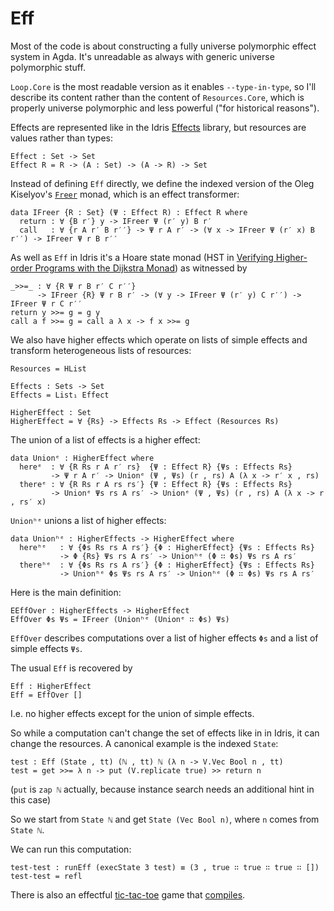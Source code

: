 # Eff

Most of the code is about constructing a fully universe polymorphic effect system in Agda. It's unreadable as always with generic universe polymorphic stuff.

`Loop.Core` is the most readable version as it enables `--type-in-type`, so I'll describe its content rather than the content of `Resources.Core`, which is properly universe polymorphic and less powerful ("for historical reasons").

Effects are represented like in the Idris [Effects](https://github.com/edwinb/Eff-dev/blob/master/effects/Effects.idr) library, but resources are values rather than types:

```
Effect : Set -> Set
Effect R = R -> (A : Set) -> (A -> R) -> Set
```

Instead of defining `Eff` directly, we define the indexed version of the Oleg Kiselyov's [`Freer`](http://okmij.org/ftp/Haskell/extensible/more.pdf) monad, which is an effect transformer:

```
data IFreer {R : Set} (Ψ : Effect R) : Effect R where
  return : ∀ {B r′} y -> IFreer Ψ (r′ y) B r′
  call   : ∀ {r A r′ B r′′} -> Ψ r A r′ -> (∀ x -> IFreer Ψ (r′ x) B r′′) -> IFreer Ψ r B r′′
```

As well as `Eff` in Idris it's a Hoare state monad (HST in [Verifying Higher-order Programs with the Dijkstra Monad](http://research.microsoft.com/en-us/um/people/nswamy/papers/dijkstra-submitted-pldi13.pdf)) as witnessed by

```
_>>=_ : ∀ {R Ψ r B r′ C r′′}
      -> IFreer {R} Ψ r B r′ -> (∀ y -> IFreer Ψ (r′ y) C r′′) -> IFreer Ψ r C r′′
return y >>= g = g y
call a f >>= g = call a λ x -> f x >>= g
```

We also have higher effects which operate on lists of simple effects and transform heterogeneous lists of resources:

```
Resources = HList

Effects : Sets -> Set
Effects = List₁ Effect

HigherEffect : Set
HigherEffect = ∀ {Rs} -> Effects Rs -> Effect (Resources Rs)
```

The union of a list of effects is a higher effect:

```
data Unionᵉ : HigherEffect where
  hereᵉ  : ∀ {R Rs r A r′ rs}  {Ψ : Effect R} {Ψs : Effects Rs}
         -> Ψ r A r′ -> Unionᵉ (Ψ , Ψs) (r , rs) A (λ x -> r′ x , rs)
  thereᵉ : ∀ {R Rs r A rs rs′} {Ψ : Effect R} {Ψs : Effects Rs}
         -> Unionᵉ Ψs rs A rs′ -> Unionᵉ (Ψ , Ψs) (r , rs) A (λ x -> r , rs′ x)
```

`Unionʰᵉ` unions a list of higher effects:

```
data Unionʰᵉ : HigherEffects -> HigherEffect where
  hereʰᵉ   : ∀ {Φs Rs rs A rs′} {Φ : HigherEffect} {Ψs : Effects Rs}
           -> Φ {Rs} Ψs rs A rs′ -> Unionʰᵉ (Φ ∷ Φs) Ψs rs A rs′
  thereʰᵉ  : ∀ {Φs Rs rs A rs′} {Φ : HigherEffect} {Ψs : Effects Rs}
           -> Unionʰᵉ Φs Ψs rs A rs′ -> Unionʰᵉ (Φ ∷ Φs) Ψs rs A rs′
```

Here is the main definition:

```
EEffOver : HigherEffects -> HigherEffect
EffOver Φs Ψs = IFreer (Unionʰᵉ (Unionᵉ ∷ Φs) Ψs)
```

`EffOver` describes computations over a list of higher effects `Φs` and a list of simple effects `Ψs`.

The usual `Eff` is recovered by

```
Eff : HigherEffect
Eff = EffOver []
```

I.e. no higher effects except for the union of simple effects.

So while a computation can't change the set of effects like in in Idris, it can change the resources. A canonical example is the indexed `State`:

```
test : Eff (State , tt) (ℕ , tt) ℕ (λ n -> V.Vec Bool n , tt)
test = get >>= λ n -> put (V.replicate true) >> return n
```

(`put` is `zap ℕ` actually, because instance search needs an additional hint in this case)

So we start from `State ℕ` and get `State (Vec Bool n)`, where `n` comes from `State ℕ`.

We can run this computation:

```
test-test : runEff (execState 3 test) ≡ (3 , true ∷ true ∷ true ∷ [])
test-test = refl
```

There is also an effectful [tic-tac-toe](https://github.com/effectfully/Eff/blob/master/Examples/Resources/TicTacToe/UnsafeGame.agda) game that [compiles](https://github.com/effectfully/Eff/blob/master/Examples/Resources/TicTacToe/Main.agda).